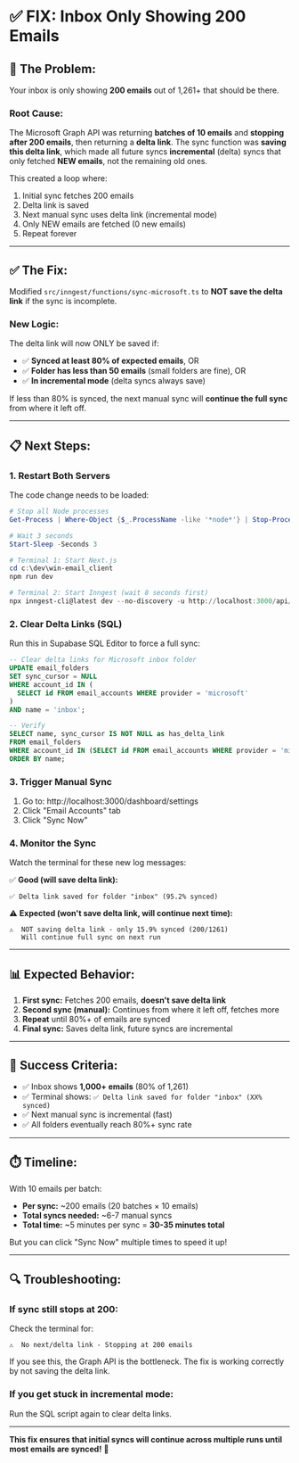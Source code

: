# ✅ FIX: Inbox Only Showing 200 Emails

## 🚨 **The Problem:**

Your inbox is only showing **200 emails** out of 1,261+ that should be there.

### **Root Cause:**

The Microsoft Graph API was returning **batches of 10 emails** and **stopping after 200 emails**, then returning a **delta link**. The sync function was **saving this delta link**, which made all future syncs **incremental** (delta) syncs that only fetched **NEW emails**, not the remaining old ones.

This created a loop where:

1. Initial sync fetches 200 emails
2. Delta link is saved
3. Next manual sync uses delta link (incremental mode)
4. Only NEW emails are fetched (0 new emails)
5. Repeat forever

---

## ✅ **The Fix:**

Modified `src/inngest/functions/sync-microsoft.ts` to **NOT save the delta link** if the sync is incomplete.

### **New Logic:**

The delta link will now ONLY be saved if:

- ✅ **Synced at least 80% of expected emails**, OR
- ✅ **Folder has less than 50 emails** (small folders are fine), OR
- ✅ **In incremental mode** (delta syncs always save)

If less than 80% is synced, the next manual sync will **continue the full sync** from where it left off.

---

## 📋 **Next Steps:**

### **1. Restart Both Servers**

The code change needs to be loaded:

```powershell
# Stop all Node processes
Get-Process | Where-Object {$_.ProcessName -like '*node*'} | Stop-Process -Force

# Wait 3 seconds
Start-Sleep -Seconds 3

# Terminal 1: Start Next.js
cd c:\dev\win-email_client
npm run dev

# Terminal 2: Start Inngest (wait 8 seconds first)
npx inngest-cli@latest dev --no-discovery -u http://localhost:3000/api/inngest
```

### **2. Clear Delta Links (SQL)**

Run this in Supabase SQL Editor to force a full sync:

```sql
-- Clear delta links for Microsoft inbox folder
UPDATE email_folders
SET sync_cursor = NULL
WHERE account_id IN (
  SELECT id FROM email_accounts WHERE provider = 'microsoft'
)
AND name = 'inbox';

-- Verify
SELECT name, sync_cursor IS NOT NULL as has_delta_link
FROM email_folders
WHERE account_id IN (SELECT id FROM email_accounts WHERE provider = 'microsoft')
ORDER BY name;
```

### **3. Trigger Manual Sync**

1. Go to: http://localhost:3000/dashboard/settings
2. Click "Email Accounts" tab
3. Click "Sync Now"

### **4. Monitor the Sync**

Watch the terminal for these new log messages:

✅ **Good (will save delta link):**

```
✅ Delta link saved for folder "inbox" (95.2% synced)
```

⚠️ **Expected (won't save delta link, will continue next time):**

```
⚠️  NOT saving delta link - only 15.9% synced (200/1261)
   Will continue full sync on next run
```

---

## 📊 **Expected Behavior:**

1. **First sync:** Fetches 200 emails, **doesn't save delta link**
2. **Second sync (manual):** Continues from where it left off, fetches more
3. **Repeat** until 80%+ of emails are synced
4. **Final sync:** Saves delta link, future syncs are incremental

---

## 🎯 **Success Criteria:**

- ✅ Inbox shows **1,000+ emails** (80% of 1,261)
- ✅ Terminal shows: `✅ Delta link saved for folder "inbox" (XX% synced)`
- ✅ Next manual sync is incremental (fast)
- ✅ All folders eventually reach 80%+ sync rate

---

## ⏱️ **Timeline:**

With 10 emails per batch:

- **Per sync:** ~200 emails (20 batches × 10 emails)
- **Total syncs needed:** ~6-7 manual syncs
- **Total time:** ~5 minutes per sync = **30-35 minutes total**

But you can click "Sync Now" multiple times to speed it up!

---

## 🔍 **Troubleshooting:**

### **If sync still stops at 200:**

Check the terminal for:

```
⚠️  No next/delta link - Stopping at 200 emails
```

If you see this, the Graph API is the bottleneck. The fix is working correctly by not saving the delta link.

### **If you get stuck in incremental mode:**

Run the SQL script again to clear delta links.

---

**This fix ensures that initial syncs will continue across multiple runs until most emails are synced!** 🎉
